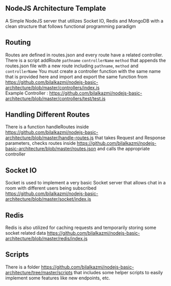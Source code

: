 ## NodeJS Architecture Template 

A Simple NodeJS server that utilizes Socket IO, Redis and MongoDB with a clean structure 
that follows functional programming paradigm 

## Routing 
Routes are defined in routes.json and every route have a related controller. 
There is a script addRoute `pathname` `controllerName` `method` that
appends the routes.json file with a new route including `pathname`, `method` and `controllerName`
You must create a controller function with the same name that is provided here and 
import and export the same function from https://github.com/bilalkazmi/nodejs-basic-architecture/blob/master/controllers/index.js<br/>
Example Controller : https://github.com/bilalkazmi/nodejs-basic-architecture/blob/master/controllers/test/test.js

## Handling Different Routes
There is a function handleRoutes inside https://github.com/bilalkazmi/nodejs-basic-architecture/blob/master/handle-routes.js that takes Request and Response
parameters, checks routes inside https://github.com/bilalkazmi/nodejs-basic-architecture/blob/master/routes.json and calls the appropriate controller

## Socket IO
Socket is used to implement a very basic Socket server that allows chat in a room 
with different users being subscribed
https://github.com/bilalkazmi/nodejs-basic-architecture/blob/master/socket/index.js

## Redis 
Redis is also utilized for caching requests and temporarily storing some socket related data
https://github.com/bilalkazmi/nodejs-basic-architecture/blob/master/redis/index.js

## Scripts 
There is a folder https://github.com/bilalkazmi/nodejs-basic-architecture/tree/master/scripts that includes some helper scripts to easily implement some features like new endpoints, etc.
